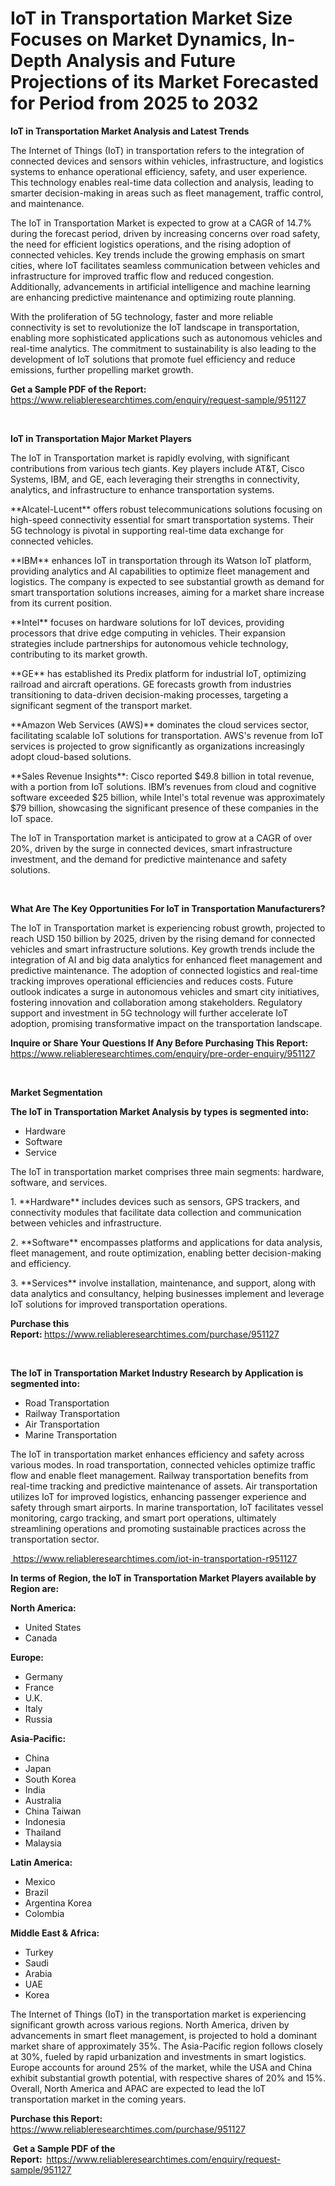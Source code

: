 <p><h1>IoT in Transportation Market Size Focuses on Market Dynamics, In-Depth Analysis and Future Projections of its Market Forecasted for Period from 2025 to 2032</h1></p><p><strong>IoT in Transportation Market Analysis and Latest Trends</strong></p>
<p><p>The Internet of Things (IoT) in transportation refers to the integration of connected devices and sensors within vehicles, infrastructure, and logistics systems to enhance operational efficiency, safety, and user experience. This technology enables real-time data collection and analysis, leading to smarter decision-making in areas such as fleet management, traffic control, and maintenance.</p><p>The IoT in Transportation Market is expected to grow at a CAGR of 14.7% during the forecast period, driven by increasing concerns over road safety, the need for efficient logistics operations, and the rising adoption of connected vehicles. Key trends include the growing emphasis on smart cities, where IoT facilitates seamless communication between vehicles and infrastructure for improved traffic flow and reduced congestion. Additionally, advancements in artificial intelligence and machine learning are enhancing predictive maintenance and optimizing route planning.</p><p>With the proliferation of 5G technology, faster and more reliable connectivity is set to revolutionize the IoT landscape in transportation, enabling more sophisticated applications such as autonomous vehicles and real-time analytics. The commitment to sustainability is also leading to the development of IoT solutions that promote fuel efficiency and reduce emissions, further propelling market growth.</p></p>
<p><strong>Get a Sample PDF of the Report:&nbsp;</strong> <a href="https://www.reliableresearchtimes.com/enquiry/request-sample/951127?utm_campaign=3083&utm_medium=2&utm_source=Github&utm_content=ia&utm_term=18042025&utm_id=iot-in-transportation">https://www.reliableresearchtimes.com/enquiry/request-sample/951127</a></p>
<p>&nbsp;</p>
<p><strong>IoT in Transportation Major Market Players</strong></p>
<p><p>The IoT in Transportation market is rapidly evolving, with significant contributions from various tech giants. Key players include AT&T, Cisco Systems, IBM, and GE, each leveraging their strengths in connectivity, analytics, and infrastructure to enhance transportation systems.</p><p>**Alcatel-Lucent** offers robust telecommunications solutions focusing on high-speed connectivity essential for smart transportation systems. Their 5G technology is pivotal in supporting real-time data exchange for connected vehicles.</p><p>**IBM** enhances IoT in transportation through its Watson IoT platform, providing analytics and AI capabilities to optimize fleet management and logistics. The company is expected to see substantial growth as demand for smart transportation solutions increases, aiming for a market share increase from its current position.</p><p>**Intel** focuses on hardware solutions for IoT devices, providing processors that drive edge computing in vehicles. Their expansion strategies include partnerships for autonomous vehicle technology, contributing to its market growth.</p><p>**GE** has established its Predix platform for industrial IoT, optimizing railroad and aircraft operations. GE forecasts growth from industries transitioning to data-driven decision-making processes, targeting a significant segment of the transport market.</p><p>**Amazon Web Services (AWS)** dominates the cloud services sector, facilitating scalable IoT solutions for transportation. AWS's revenue from IoT services is projected to grow significantly as organizations increasingly adopt cloud-based solutions.</p><p>**Sales Revenue Insights**: Cisco reported $49.8 billion in total revenue, with a portion from IoT solutions. IBM’s revenues from cloud and cognitive software exceeded $25 billion, while Intel's total revenue was approximately $79 billion, showcasing the significant presence of these companies in the IoT space.</p><p>The IoT in Transportation market is anticipated to grow at a CAGR of over 20%, driven by the surge in connected devices, smart infrastructure investment, and the demand for predictive maintenance and safety solutions.</p></p>
<p>&nbsp;</p>
<p><strong>What Are The Key Opportunities For IoT in Transportation Manufacturers?</strong></p>
<p><p>The IoT in Transportation market is experiencing robust growth, projected to reach USD 150 billion by 2025, driven by the rising demand for connected vehicles and smart infrastructure solutions. Key growth trends include the integration of AI and big data analytics for enhanced fleet management and predictive maintenance. The adoption of connected logistics and real-time tracking improves operational efficiencies and reduces costs. Future outlook indicates a surge in autonomous vehicles and smart city initiatives, fostering innovation and collaboration among stakeholders. Regulatory support and investment in 5G technology will further accelerate IoT adoption, promising transformative impact on the transportation landscape.</p></p>
<p><strong>Inquire or Share Your Questions If Any Before Purchasing This Report:</strong> <a href="https://www.reliableresearchtimes.com/enquiry/pre-order-enquiry/951127?utm_campaign=3083&utm_medium=2&utm_source=Github&utm_content=ia&utm_term=18042025&utm_id=iot-in-transportation">https://www.reliableresearchtimes.com/enquiry/pre-order-enquiry/951127</a></p>
<p>&nbsp;</p>
<p><strong>Market Segmentation</strong></p>
<p><strong>The IoT in Transportation Market Analysis by types is segmented into:</strong></p>
<p><ul><li>Hardware</li><li>Software</li><li>Service</li></ul></p>
<p><p>The IoT in transportation market comprises three main segments: hardware, software, and services. </p><p>1. **Hardware** includes devices such as sensors, GPS trackers, and connectivity modules that facilitate data collection and communication between vehicles and infrastructure.</p><p>2. **Software** encompasses platforms and applications for data analysis, fleet management, and route optimization, enabling better decision-making and efficiency.</p><p>3. **Services** involve installation, maintenance, and support, along with data analytics and consultancy, helping businesses implement and leverage IoT solutions for improved transportation operations.</p></p>
<p><strong>Purchase this Report:&nbsp;</strong><a href="https://www.reliableresearchtimes.com/purchase/951127?utm_campaign=3083&utm_medium=2&utm_source=Github&utm_content=ia&utm_term=18042025&utm_id=iot-in-transportation">https://www.reliableresearchtimes.com/purchase/951127</a></p>
<p>&nbsp;</p>
<p><strong>The IoT in Transportation Market Industry Research by Application is segmented into:</strong></p>
<p><ul><li>Road Transportation</li><li>Railway Transportation</li><li>Air Transportation</li><li>Marine Transportation</li></ul></p>
<p><p>The IoT in transportation market enhances efficiency and safety across various modes. In road transportation, connected vehicles optimize traffic flow and enable fleet management. Railway transportation benefits from real-time tracking and predictive maintenance of assets. Air transportation utilizes IoT for improved logistics, enhancing passenger experience and safety through smart airports. In marine transportation, IoT facilitates vessel monitoring, cargo tracking, and smart port operations, ultimately streamlining operations and promoting sustainable practices across the transportation sector.</p></p>
<p><a href="https://www.reliableresearchtimes.com/iot-in-transportation-r951127?utm_campaign=3083&utm_medium=2&utm_source=Github&utm_content=ia&utm_term=18042025&utm_id=iot-in-transportation">&nbsp;https://www.reliableresearchtimes.com/iot-in-transportation-r951127</a></p>
<p><strong>In terms of Region, the IoT in Transportation Market Players available by Region are:</strong></p>
<p>
    <p> <strong> North America: </strong>
        <ul>
            <li>United States</li>
            <li>Canada</li>
        </ul>
        </p> 
    <p> <strong> Europe: </strong>
        <ul>
            <li>Germany</li>
            <li>France</li>
            <li>U.K.</li>
            <li>Italy</li>
            <li>Russia</li>
        </ul>
        </p> 
    <p> <strong> Asia-Pacific: </strong>
        <ul>
            <li>China</li>
            <li>Japan</li>
            <li>South Korea</li>
            <li>India</li>
            <li>Australia</li>
            <li>China Taiwan</li>
            <li>Indonesia</li>
            <li>Thailand</li>
            <li>Malaysia</li>
        </ul>
        </p> 
    <p> <strong> Latin America: </strong>
        <ul>
            <li>Mexico</li>
            <li>Brazil</li>
            <li>Argentina Korea</li>
            <li>Colombia</li>
        </ul>
        </p> 
    <p> <strong> Middle East & Africa: </strong>
        <ul>
            <li>Turkey</li>
            <li>Saudi</li>
            <li>Arabia</li>
            <li>UAE</li>
            <li>Korea</li>
        </ul>
    </p>
    </p>
<p><p>The Internet of Things (IoT) in the transportation market is experiencing significant growth across various regions. North America, driven by advancements in smart fleet management, is projected to hold a dominant market share of approximately 35%. The Asia-Pacific region follows closely at 30%, fueled by rapid urbanization and investments in smart logistics. Europe accounts for around 25% of the market, while the USA and China exhibit substantial growth potential, with respective shares of 20% and 15%. Overall, North America and APAC are expected to lead the IoT transportation market in the coming years.</p></p>
<p><strong>Purchase this Report: </strong><a href="https://www.reliableresearchtimes.com/purchase/951127?utm_campaign=3083&utm_medium=2&utm_source=Github&utm_content=ia&utm_term=18042025&utm_id=iot-in-transportation">https://www.reliableresearchtimes.com/purchase/951127</a></p>
<p>&nbsp;<strong>Get a Sample PDF of the Report:&nbsp;&nbsp;</strong><a href="https://www.reliableresearchtimes.com/enquiry/request-sample/951127?utm_campaign=3083&utm_medium=2&utm_source=Github&utm_content=ia&utm_term=18042025&utm_id=iot-in-transportation">https://www.reliableresearchtimes.com/enquiry/request-sample/951127</a></p>
<p><strong></strong></p>
<p><p></p><p></p><p></p></p>